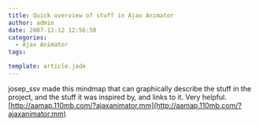 ```yaml
---
title: Quick overview of stuff in Ajax Animator
author: admin
date: 2007-12-12 12:56:50
categories:
  - Ajax Animator
tags: 

template: article.jade
---
```


josep_ssv made this mindmap that can graphically describe the stuff in the project, and the stuff it was inspired by, and links to it. Very helpful.
[http://aamap.110mb.com/?ajaxanimator.mm](http://aamap.110mb.com/?ajaxanimator.mm)
